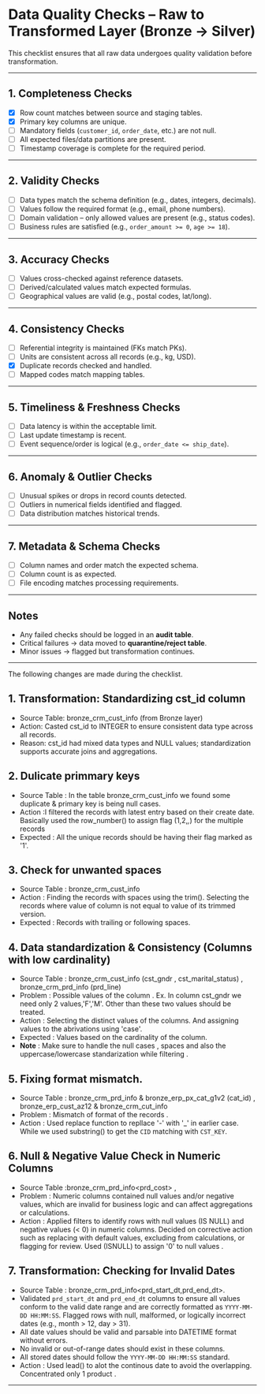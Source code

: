 # Data Quality Checks – Raw to Transformed Layer (Bronze → Silver)

This checklist ensures that all raw data undergoes quality validation before transformation.

---

## 1. Completeness Checks
- [x] Row count matches between source and staging tables.
- [x] Primary key columns are unique.
- [ ] Mandatory fields (`customer_id`, `order_date`, etc.) are not null.
- [ ] All expected files/data partitions are present.
- [ ] Timestamp coverage is complete for the required period.

---

## 2. Validity Checks
- [ ] Data types match the schema definition (e.g., dates, integers, decimals).
- [ ] Values follow the required format (e.g., email, phone numbers).
- [ ] Domain validation – only allowed values are present (e.g., status codes).
- [ ] Business rules are satisfied (e.g., `order_amount >= 0`, `age >= 18`).

---

## 3. Accuracy Checks
- [ ] Values cross-checked against reference datasets.
- [ ] Derived/calculated values match expected formulas.
- [ ] Geographical values are valid (e.g., postal codes, lat/long).

---

## 4. Consistency Checks
- [ ] Referential integrity is maintained (FKs match PKs).
- [ ] Units are consistent across all records (e.g., kg, USD).
- [x] Duplicate records checked and handled.
- [ ] Mapped codes match mapping tables.

---

## 5. Timeliness & Freshness Checks
- [ ] Data latency is within the acceptable limit.
- [ ] Last update timestamp is recent.
- [ ] Event sequence/order is logical (e.g., `order_date <= ship_date`).

---

## 6. Anomaly & Outlier Checks
- [ ] Unusual spikes or drops in record counts detected.
- [ ] Outliers in numerical fields identified and flagged.
- [ ] Data distribution matches historical trends.

---

## 7. Metadata & Schema Checks
- [ ] Column names and order match the expected schema.
- [ ] Column count is as expected.
- [ ] File encoding matches processing requirements.

---

## Notes
- Any failed checks should be logged in an **audit table**.
- Critical failures → data moved to **quarantine/reject table**.
- Minor issues → flagged but transformation continues.

---
The following changes are made during the checklist.

## 1. Transformation: Standardizing cst_id column
- Source Table: bronze_crm_cust_info (from Bronze layer)
- Action: Casted cst_id to INTEGER to ensure consistent data type across all records.
- Reason: cst_id had mixed data types and NULL values; standardization supports accurate joins and aggregations.

## 2. Dulicate primmary keys
- Source Table : In the table bronze_crm_cust_info we found some duplicate & primary key is being null cases.
- Action :I filtered the records with latest entry based on their create date. Basically used the row_number() to assign flag (1,2,_,_) for the multiple records
- Expected : All the unique records should be having their flag marked as '1'.
  
## 3. Check for unwanted spaces
- Source Table : bronze_crm_cust_info
- Action : Finding the records with spaces using the trim(). Selecting the records where value of column is not equal to value of its trimmed version.
- Expected : Records with trailing or following spaces. 

## 4. Data standardization & Consistency (Columns with low cardinality)
- Source Table : bronze_crm_cust_info (cst_gndr , cst_marital_status) , bronze_crm_prd_info (prd_line)
- Problem : Possible values of the column . Ex. In column cst_gndr we need only 2 values,'F','M'. Other than these two values should be treated.
- Action : Selecting the distinct values of the columns. And assigning values to the abrivations using 'case'.
- Expected : Values based on the cardinality of the column.
- **Note** : Make sure to handle the null cases , spaces and also the uppercase/lowercase standarization while filtering . 

## 5. Fixing format mismatch.
- Source Table : bronze_crm_prd_info & bronze_erp_px_cat_g1v2 (cat_id) , bronze_erp_cust_az12 & bronze_crm_cut_info
- Problem : Mismatch of format of the records . 
- Action : Used replace function to repllace '-' with '_' in earlier case. While we used substring() to get the `CID` matching with `CST_KEY`. 

## 6. Null & Negative Value Check in Numeric Columns
- Source Table :bronze_crm_prd_info<prd_cost> , 
- Problem : Numeric columns contained null values and/or negative values, which are invalid for business logic and can affect aggregations or calculations.
- Action : Applied filters to identify rows with null values (IS NULL) and negative values (< 0) in numeric columns. Decided on corrective action such as replacing with default values, excluding from calculations, or flagging for review. Used (ISNULL) to assign '0' to null values .

## 7. Transformation: Checking for Invalid Dates
- Source Table : bronze_crm_prd_info<prd_start_dt,prd_end_dt>.
- Validated `prd_start_dt` and `prd_end_dt` columns to ensure all values conform to the valid date range and are correctly formatted as `YYYY-MM-DD HH:MM:SS`. Flagged rows with null, malformed, or logically incorrect dates (e.g., month > 12, day > 31).
- All date values should be valid and parsable into DATETIME format without errors.  
- No invalid or out-of-range dates should exist in these columns.  
- All stored dates should follow the `YYYY-MM-DD HH:MM:SS` standard.
- Action : Used lead() to alot the continous date to avoid the overlapping. Concentrated only 1 product .
  
---
